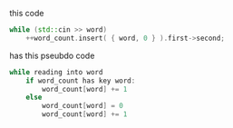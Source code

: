 this code

```cpp
while (std::cin >> word)
    ++word_count.insert( { word, 0 } ).first->second;
```

has this pseubdo code

```cpp
while reading into word
    if word_count has key word:
        word_count[word] += 1
    else
        word_count[word] = 0
        word_count[word] += 1
```
